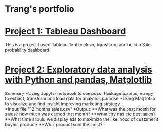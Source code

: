 # Trang's portfolio

# [Project 1: Tableau Dashboard](https://public.tableau.com/app/profile/trang9503)
This is a project I used Tableau Tool to clean, transform, and build a Sale probability dashboard


# [Project 2: Exploratory data analysis with Python and pandas, Matplotlib](https://github.com/Trangnguyen0824/ETL-Data-by-Python-Pandas)                     
Summary
*Using Jupyter notebook to compose, Package pandas, numpy to extract, transform and load data for analytics purpose
*Using Matplotlib to visualize and find insight improving marketing strategy  
*Input: file "12 months sales.csv"
*Output:
**What was the best month for sales? How much was earned that month?
**What city has the best sales?
**What time should we display ads to maximize the likelihood of customer’s buying product?
**What product sold the most? 
